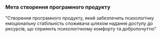 ### Мета створення програмного продукту
"Створення програмного продукту, який забезпечить психологічну емоціональну стабільність споживача шляхом надання доступу до ресурсів, що сприяють психологічному комфорту та добропочуттю"
